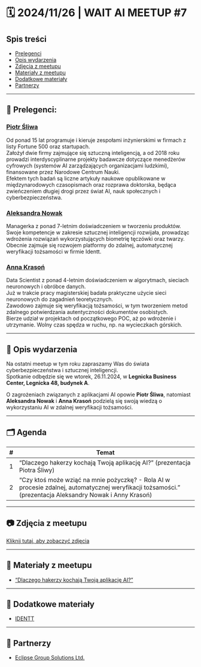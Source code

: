 # 🗓️ 2024/11/26 | WAIT AI MEETUP #7

## Spis treści
- [Prelegenci](#prelegenci)
- [Opis wydarzenia](#opis-wydarzenia)
- [Zdjęcia z meetupu](#zdjęcia-z-meetupu)
- [Materiały z meetupu](#materiały-z-meetupu)
- [Dodatkowe materiały](#dodatkowe-materiały)
- [Partnerzy](#partnerzy)

---

## 🎤 Prelegenci:

### [Piotr Śliwa](https://www.linkedin.com/in/sliwapiotr/)  
Od ponad 15 lat programuje i kieruje zespołami inżynierskimi w firmach z listy Fortune 500 oraz startupach.  
Założył dwie firmy zajmujące się sztuczną inteligencją, a od 2018 roku prowadzi interdyscyplinarne projekty badawcze dotyczące menedżerów cyfrowych (systemów AI zarządzających organizacjami ludzkimi), finansowane przez Narodowe Centrum Nauki.  
Efektem tych badań są liczne artykuły naukowe opublikowane w międzynarodowych czasopismach oraz rozprawa doktorska, będąca zwieńczeniem długiej drogi przez świat AI, nauk społecznych i cyberbezpieczeństwa.

### [Aleksandra Nowak](https://www.linkedin.com/in/nowakaleks/)  
Managerka z ponad 7-letnim doświadczeniem w tworzeniu produktów.  
Swoje kompetencje w zakresie sztucznej inteligencji rozwijała, prowadząc wdrożenia rozwiązań wykorzystujących biometrię tęczówki oraz twarzy.  
Obecnie zajmuje się rozwojem platformy do zdalnej, automatycznej weryfikacji tożsamości w firmie Identt.

### [Anna Krasoń](https://www.linkedin.com/in/anna-krason-2a951422a/)  
Data Scientist z ponad 4-letnim doświadczeniem w algorytmach, sieciach neuronowych i obróbce danych.  
Już w trakcie pracy magisterskiej badała praktyczne użycie sieci neuronowych do zagadnień teoretycznych.  
Zawodowo zajmuje się weryfikacją tożsamości, w tym tworzeniem metod zdalnego potwierdzania autentyczności dokumentów osobistych.  
Bierze udział w projektach od początkowego POC, aż po wdrożenie i utrzymanie. Wolny czas spędza w ruchu, np. na wycieczkach górskich.

---

## 📄 Opis wydarzenia

Na ostatni meetup w tym roku zapraszamy Was do świata cyberbezpieczeństwa i sztucznej inteligencji.  
Spotkanie odbędzie się we wtorek, 26.11.2024, w **Legnicka Business Center, Legnicka 48, budynek A**.  

O zagrożeniach związanych z aplikacjami AI opowie **Piotr Śliwa**, natomiast **Aleksandra Nowak** i **Anna Krasoń** podzielą się swoją wiedzą o wykorzystaniu AI w zdalnej weryfikacji tożsamości.

---

## 🗂️ Agenda

| **#** | **Temat**                                      |
|-------|-----------------------------------------------|
| 1     | “Dlaczego hakerzy kochają Twoją aplikację AI?” (prezentacja Piotra Śliwy)                 |
| 2     | “Czy ktoś może wziąć na mnie pożyczkę? - Rola AI w procesie zdalnej, automatycznej weryfikacji tożsamości.” (prezentacja Aleksandry Nowak i Anny Krasoń)|

---

## 📷 Zdjęcia z meetupu  
[Kliknij tutaj, aby zobaczyć zdjęcia](https://drive.google.com/drive/folders/12_wx6yZFx06pOd-GZP4MYwsJLVtTgFVm)

---

## 🔗 Materiały z meetupu  
- [“Dlaczego hakerzy kochają Twoją aplikację AI?”](https://drive.google.com/file/d/1Bgajg0MbaAxTTJopcKkB8pn3s_xWo5Lq/view?usp=sharing)

---

## 🔗 Dodatkowe materiały  
- [IDENTT](https://www.linkedin.com/company/identt/posts/?feedView=all)  

---

## 🤝 Partnerzy  
- [Eclipse Group Solutions Ltd.](https://www.linkedin.com/company/eclipse-group-solutions-ltd./)  
